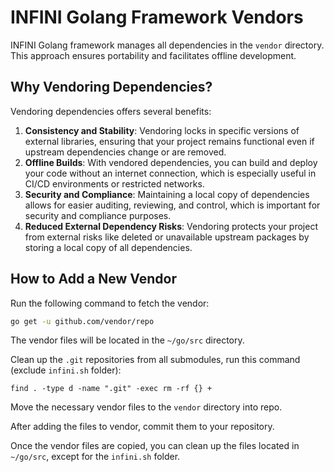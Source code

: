 # INFINI Golang Framework Vendors

INFINI Golang framework manages all dependencies in the `vendor` directory. This approach ensures portability and facilitates offline development.

## Why Vendoring Dependencies?

Vendoring dependencies offers several benefits:

1. **Consistency and Stability**: Vendoring locks in specific versions of external libraries, ensuring that your project remains functional even if upstream dependencies change or are removed.
2. **Offline Builds**: With vendored dependencies, you can build and deploy your code without an internet connection, which is especially useful in CI/CD environments or restricted networks.
3. **Security and Compliance**: Maintaining a local copy of dependencies allows for easier auditing, reviewing, and control, which is important for security and compliance purposes.
4. **Reduced External Dependency Risks**: Vendoring protects your project from external risks like deleted or unavailable upstream packages by storing a local copy of all dependencies.

## How to Add a New Vendor

Run the following command to fetch the vendor:

```bash
go get -u github.com/vendor/repo
```

The vendor files will be located in the `~/go/src` directory.

Clean up the `.git` repositories from all submodules, run this command (exclude `infini.sh` folder):
```
find . -type d -name ".git" -exec rm -rf {} +
```

Move the necessary vendor files to the `vendor` directory into repo.

After adding the files to vendor, commit them to your repository.

Once the vendor files are copied, you can clean up the files located in `~/go/src`, except for the `infini.sh` folder.


